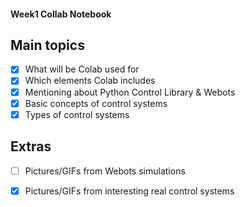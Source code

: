 #### Week1 Collab Notebook

Main topics
--------------------------------
- [x] What will be Colab used for
- [x] Which elements Colab includes
- [x] Mentioning about Python Control Library & Webots
- [x] Basic concepts of control systems
- [x] Types of control systems

Extras
--------------------------------
- [ ] Pictures/GIFs from Webots simulations
- [x] Pictures/GIFs from interesting real control systems

 
